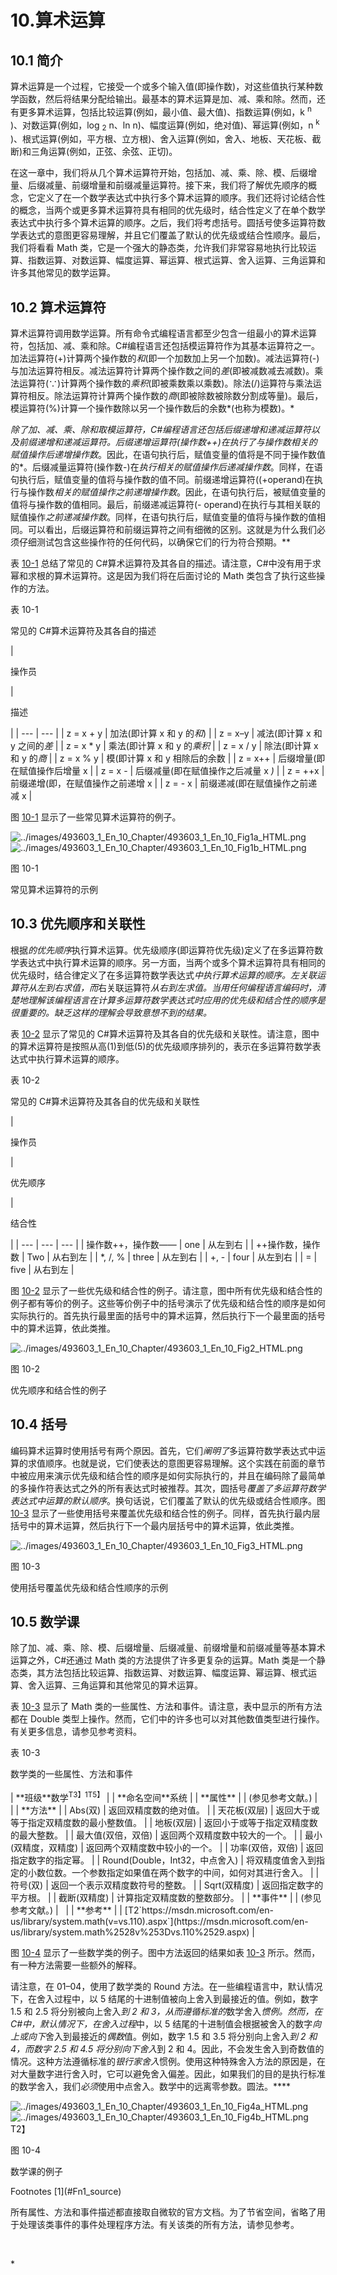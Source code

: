 # 10.算术运算

## 10.1 简介

算术运算是一个过程，它接受一个或多个输入值(即操作数)，对这些值执行某种数学函数，然后将结果分配给输出。最基本的算术运算是加、减、乘和除。然而，还有更多算术运算，包括比较运算(例如，最小值、最大值)、指数运算(例如，k <sup>n</sup> )、对数运算(例如，log <sub>2</sub> n、ln n)、幅度运算(例如，绝对值)、幂运算(例如，n <sup>k</sup> )、根式运算(例如，平方根、立方根)、舍入运算(例如，舍入、地板、天花板、截断)和三角运算(例如，正弦、余弦、正切)。

在这一章中，我们将从几个算术运算符开始，包括加、减、乘、除、模、后缀增量、后缀减量、前缀增量和前缀减量运算符。接下来，我们将了解优先顺序的概念，它定义了在一个数学表达式中执行多个算术运算的顺序。我们还将讨论结合性的概念，当两个或更多算术运算符具有相同的优先级时，结合性定义了在单个数学表达式中执行多个算术运算的顺序。之后，我们将考虑括号。圆括号使多运算符数学表达式的意图更容易理解，并且它们覆盖了默认的优先级或结合性顺序。最后，我们将看看 Math 类，它是一个强大的静态类，允许我们非常容易地执行比较运算、指数运算、对数运算、幅度运算、幂运算、根式运算、舍入运算、三角运算和许多其他常见的数学运算。

## 10.2 算术运算符

算术运算符调用数学运算。所有命令式编程语言都至少包含一组最小的算术运算符，包括加、减、乘和除。C#编程语言还包括模运算符作为其基本运算符之一。加法运算符(+)计算两个操作数的*和*(即一个加数加上另一个加数)。减法运算符(-)与加法运算符相反。减法运算符计算两个操作数之间的*差*(即被减数减去减数)。乘法运算符(∵)计算两个操作数的*乘积*(即被乘数乘以乘数)。除法(/)运算符与乘法运算符相反。除法运算符计算两个操作数的*商*(即被除数被除数分割成等量)。最后，模运算符(%)计算一个操作数除以另一个操作数后的余数*(也称为模数)。*

 *除了加、减、乘、除和取模运算符，C#编程语言还包括后缀递增和递减运算符以及前缀递增和递减运算符。后缀递增运算符(操作数++)在执行了与操作数相关的赋值操作后递增操作数*。因此，在语句执行后，赋值变量的值将是不同于操作数值的*。后缀减量运算符(操作数-)在*执行相关的赋值操作后递减操作数*。同样，在语句执行后，赋值变量的值将与操作数的值不同。前缀递增运算符((+operand)在执行与操作数*相关的赋值操作之前递增操作数*。因此，在语句执行后，被赋值变量的值将与操作数的值相同。最后，前缀递减运算符(- operand)在执行与其相关联的赋值操作*之前递减操作数*。同样，在语句执行后，赋值变量的值将与操作数的值相同。可以看出，后缀运算符和前缀运算符之间有细微的区别。这就是为什么我们必须仔细测试包含这些操作符的任何代码，以确保它们的行为符合预期。**

表 [10-1](#Tab1) 总结了常见的 C#算术运算符及其各自的描述。请注意，C#中没有用于求幂和求根的算术运算符。这是因为我们将在后面讨论的 Math 类包含了执行这些操作的方法。

表 10-1

常见的 C#算术运算符及其各自的描述

<colgroup><col class="tcol1 align-left"> <col class="tcol2 align-left"></colgroup> 
| 

操作员

 | 

描述

 |
| --- | --- |
| z = x + y | 加法(即计算 x 和 y 的*和*) |
| z = x–y | 减法(即计算 x 和 y 之间的*差* |
| z = x * y | 乘法(即计算 x 和 y 的*乘积* |
| z = x / y | 除法(即计算 x 和 y 的*商* |
| z = x % y | 模(即计算 x 和 y 相除后的余数 |
| z = x++ | 后缀增量(即在赋值操作后增量 x |
| z = x - | 后缀减量(即在赋值操作之后减量 x *)* |
| z = ++x | 前缀递增(即，在赋值操作之前递增 x |
| z = - x | 前缀递减(即在赋值操作之前递减 x |

图 [10-1](#Fig1) 显示了一些常见算术运算符的例子。

![../images/493603_1_En_10_Chapter/493603_1_En_10_Fig1a_HTML.png](../images/493603_1_En_10_Chapter/493603_1_En_10_Fig1a_HTML.png) ![../images/493603_1_En_10_Chapter/493603_1_En_10_Fig1b_HTML.png](../images/493603_1_En_10_Chapter/493603_1_En_10_Fig1b_HTML.png)

图 10-1

常见算术运算符的示例

## 10.3 优先顺序和关联性

根据*的优先顺序*执行算术运算。优先级顺序(即运算符优先级)定义了在多运算符数学表达式中执行算术运算的顺序。另一方面，当两个或多个算术运算符具有相同的优先级时，结合律定义了在多运算符数学表达式*中执行算术运算的顺序。*左关联运算符*从左到右求值，而*右关联运算符*从右到左求值。当用任何编程语言编码时，清楚地理解该编程语言在计算多运算符数学表达式时应用的优先级和结合性的顺序是很重要的。缺乏这样的理解会导致意想不到的结果。*

表 [10-2](#Tab2) 显示了常见的 C#算术运算符及其各自的优先级和关联性。请注意，图中的算术运算符是按照从高(1)到低(5)的优先级顺序排列的，表示在多运算符数学表达式中执行算术运算的顺序。

表 10-2

常见的 C#算术运算符及其各自的优先级和关联性

<colgroup><col class="tcol1 align-left"> <col class="tcol2 align-left"> <col class="tcol3 align-left"></colgroup> 
| 

操作员

 | 

优先顺序

 | 

结合性

 |
| --- | --- | --- |
| 操作数++，操作数—— | one | 从左到右 |
| ++操作数，操作数 | Two | 从右到左 |
| *, /, % | three | 从左到右 |
| +, - | four | 从左到右 |
| = | five | 从右到左 |

图 [10-2](#Fig2) 显示了一些优先级和结合性的例子。请注意，图中所有优先级和结合性的例子都有等价的例子。这些等价例子中的括号演示了优先级和结合性的顺序是如何实际执行的。首先执行最里面的括号中的算术运算，然后执行下一个最里面的括号中的算术运算，依此类推。

![../images/493603_1_En_10_Chapter/493603_1_En_10_Fig2_HTML.png](../images/493603_1_En_10_Chapter/493603_1_En_10_Fig2_HTML.png)

图 10-2

优先顺序和结合性的例子

## 10.4 括号

编码算术运算时使用括号有两个原因。首先，它们*阐明了*多运算符数学表达式中运算的求值顺序。也就是说，它们使表达的意图更容易理解。这个实践在前面的章节中被应用来演示优先级和结合性的顺序是如何实际执行的，并且在编码除了最简单的多操作符表达式之外的所有表达式时被推荐。其次，圆括号*覆盖了多运算符数学表达式中运算的默认顺序*。换句话说，它们覆盖了默认的优先级或结合性顺序。图 [10-3](#Fig3) 显示了一些使用括号来覆盖优先级和结合性的例子。同样，首先执行最内层括号中的算术运算，然后执行下一个最内层括号中的算术运算，依此类推。

![../images/493603_1_En_10_Chapter/493603_1_En_10_Fig3_HTML.png](../images/493603_1_En_10_Chapter/493603_1_En_10_Fig3_HTML.png)

图 10-3

使用括号覆盖优先级和结合性顺序的示例

## 10.5 数学课

除了加、减、乘、除、模、后缀增量、后缀减量、前缀增量和前缀减量等基本算术运算之外，C#还通过 Math 类的方法提供了许多更复杂的运算。Math 类是一个静态类，其方法包括比较运算、指数运算、对数运算、幅度运算、幂运算、根式运算、舍入运算、三角运算和其他常见的算术运算。

表 [10-3](#Tab3) 显示了 Math 类的一些属性、方法和事件。请注意，表中显示的所有方法都在 Double 类型上操作。然而，它们中的许多也可以对其他数值类型进行操作。有关更多信息，请参见参考资料。

表 10-3

数学类的一些属性、方法和事件

<colgroup><col class="tcol1 align-left"> <col class="tcol2 align-left"></colgroup> 
| **班级**数学<sup>T3】1T5】</sup> |
| **命名空间**系统 |
| **属性** |
| (参见参考文献。) |   |
| **方法** |
| Abs(双) | 返回双精度数的绝对值。 |
| 天花板(双层) | 返回大于或等于指定双精度数的最小整数值。 |
| 地板(双层) | 返回小于或等于指定双精度数的最大整数。 |
| 最大值(双倍，双倍) | 返回两个双精度数中较大的一个。 |
| 最小(双精度，双精度) | 返回两个双精度数中较小的一个。 |
| 功率(双倍，双倍) | 返回指定数字的指定幂。 |
| Round(Double，Int32，中点舍入) | 将双精度值舍入到指定的小数位数。一个参数指定如果值在两个数字的中间，如何对其进行舍入。 |
| 符号(双) | 返回一个表示双精度数符号的整数。 |
| Sqrt(双精度) | 返回指定数字的平方根。 |
| 截断(双精度) | 计算指定双精度数的整数部分。 |
| **事件** |
| (参见参考文献。) |   |
| **参考** |
| [T2`https://msdn.microsoft.com/en-us/library/system.math(v=vs.110).aspx`](https://msdn.microsoft.com/en-us/library/system.math%2528v%253Dvs.110%2529.aspx) |

图 [10-4](#Fig4) 显示了一些数学类的例子。图中方法返回的结果如表 [10-3](#Tab3) 所示。然而，有一种方法需要一些额外的解释。

请注意，在 01–04，使用了数学类的 Round 方法。在一些编程语言中，默认情况下，在舍入过程中，以 5 结尾的十进制值被向上舍入到最接近的值。例如，数字 1.5 和 2.5 将分别被向上舍入*到 2 和 3，从而遵循标准的*数学舍入*惯例。然而，在 C#中，默认情况下，在舍入过程*中，以 5 结尾的十进制值会根据被舍入的数字*向上或向下*舍入到最接近的*偶数*值。例如，数字 1.5 和 3.5 将分别向上舍入*到 2 和 4，而数字 2.5 和 4.5 将分别向下舍入*到 2 和 4。因此，不会发生舍入到奇数值的情况。这种方法遵循标准的*银行家舍入*惯例。使用这种特殊舍入方法的原因是，在对大量数字进行舍入时，它可以避免舍入偏差。因此，如果我们的目的是执行标准的数学舍入，我们*必须*使用中点舍入。数学中的远离零参数。圆法。****

![../images/493603_1_En_10_Chapter/493603_1_En_10_Fig4a_HTML.png](../images/493603_1_En_10_Chapter/493603_1_En_10_Fig4a_HTML.png)![../images/493603_1_En_10_Chapter/493603_1_En_10_Fig4b_HTML.png](../images/493603_1_En_10_Chapter/493603_1_En_10_Fig4b_HTML.png)T2】

图 10-4

数学课的例子

<aside aria-label="Footnotes" class="FootnoteSection" epub:type="footnotes">Footnotes [1](#Fn1_source)

所有属性、方法和事件描述都直接取自微软的官方文档。为了节省空间，省略了用于处理该类事件的事件处理程序方法。有关该类的所有方法，请参见参考。

 </aside>*